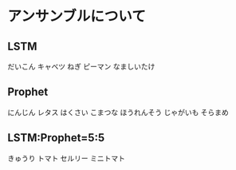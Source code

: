 # アンサンブルについて
## LSTM
だいこん
キャベツ
ねぎ
ピーマン
なましいたけ

## Prophet
にんじん
レタス
はくさい
こまつな
ほうれんそう
じゃがいも
そらまめ

## LSTM:Prophet=5:5
きゅうり
トマト
セルリー
ミニトマト